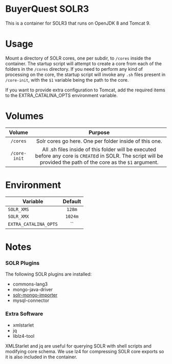 # BuyerQuest SOLR3

This is a container for SOLR3 that runs on OpenJDK 8 and Tomcat 9.

# Usage

Mount a directory of SOLR cores, one per subdir, to `/cores` inside the container. The startup script will attempt to create a core from each of the folders in the `/cores` directory. If you need to perform any kind of processing on the core, the startup script will invoke any `.sh` files present in `/core-init`, with the `$1` variable being the path to the core.

If you want to provide extra configuration to Tomcat, add the required items to the EXTRA_CATALINA_OPTS environment variable.

# Volumes

|    Volume    |                                                                              Purpose                                                                              |
|:------------:|:-----------------------------------------------------------------------------------------------------------------------------------------------------------------:|
|   `/cores`   | Solr cores go here. One per folder inside of this one.                                                                                                            |
| `/core-init` | All .sh files inside of this folder will be executed before any core is `CREATE`d in SOLR. The script will be provided the path of the core as the `$1` argument. |

# Environment

| Variable              | Default |
|-----------------------|:-------:|
| `SOLR_XMS`            |  `128m` |
| `SOLR_XMX`            | `1024m` |
| `EXTRA_CATALINA_OPTS` |    ``   |

# Notes

### SOLR Plugins

The following SOLR plugins are installed:

- commons-lang3
- mongo-java-driver
- [solr-mongo-importer](https://github.com/BuyerQuest/SolrMongoImporter)
- mysql-connector

### Extra Software

- xmlstarlet
- jq
- liblz4-tool

XMLStarlet and jq are useful for querying SOLR with shell scripts and modifying core schema. We use lz4 for compressing SOLR core exports so it is also included in the container.
